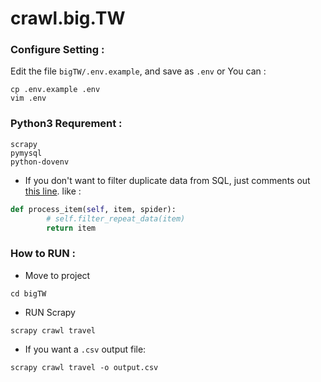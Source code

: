 # crawl.big.TW

### Configure Setting : 
Edit the file `bigTW/.env.example`, and save as `.env`
or You can :
```
cp .env.example .env
vim .env
```

### Python3 Requrement :
```
scrapy
pymysql
python-dovenv
```

* If you don't want to filter duplicate data from SQL, just comments out [this line](https://github.com/plusoneee/crawl.big.TW/blob/master/bigTW/pipelines.py#L35). like :

```python
def process_item(self, item, spider):
        # self.filter_repeat_data(item)
        return item
```

### How to RUN :
* Move to project
```
cd bigTW
```
* RUN Scrapy 
```
scrapy crawl travel
```
* If you want a `.csv` output file:
```
scrapy crawl travel -o output.csv
```
